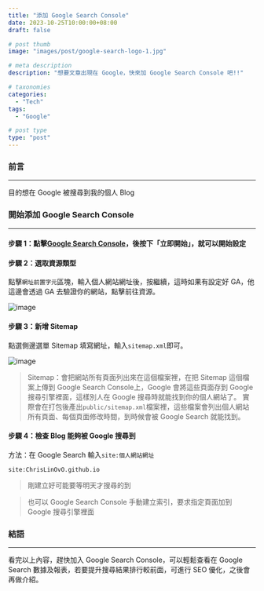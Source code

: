 ```yaml
---
title: "添加 Google Search Console"
date: 2023-10-25T10:00:00+08:00
draft: false

# post thumb
image: "images/post/google-search-logo-1.jpg"

# meta description
description: "想要文章出現在 Google，快來加 Google Search Console 吧!!"

# taxonomies
categories:
  - "Tech"
tags:
  - "Google"

# post type
type: "post"
---
```


### 前言

---

目的想在 Google 被搜尋到我的個人 Blog

### 開始添加 Google Search Console

---

#### 步驟 1：點擊[Google Search Console](https://search.google.com/search-console/about)，後按下「立即開始」，就可以開始設定

#### 步驟 2：選取資源類型

點擊`網址前置字元`區塊，輸入個人網站網址後，按繼續，這時如果有設定好 GA，他這邊會透過 GA 去驗證你的網站，點擊前往資源。

![image](../../../../images/post/post-4-1.jpg)

#### 步驟 3：新增 Sitemap

點選側邊選單 Sitemap 填寫網址，輸入`sitemap.xml`即可。

![image](../../../../images/post/post-4-2.jpg)

> Sitemap：會把網站所有頁面列出來在這個檔案裡，在把 Sitemap 這個檔案上傳到 Google Search Console上，Google 會將這些頁面存到 Google 搜尋引擎裡面，這樣別人在 Google 搜尋時就能找到你的個人網站了。
實際會在打包後產出`public/sitemap.xml`檔案裡，這些檔案會列出個人網站所有頁面、每個頁面修改時間，到時候會被 Google Search 就能找到。

#### 步驟 4：檢查 Blog 能夠被 Google 搜尋到

方法：在 Google Search 輸入`site:個人網站網址`

```
site:ChrisLinOvO.github.io
```

> 剛建立好可能要等明天才搜尋的到

> 也可以 Google Search Console 手動建立索引，要求指定頁面加到 Google 搜尋引擎裡面

### 結語

---

看完以上內容，趕快加入 Google Search Console，可以輕鬆查看在 Google Search 數據及報表，若要提升搜尋結果排行較前面，可進行 SEO 優化，之後會再做介紹。